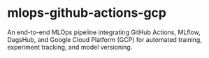 # mlops-github-actions-gcp
An end-to-end MLOps pipeline integrating GitHub Actions, MLflow, DagsHub, and Google Cloud Platform (GCP) for automated training, experiment tracking, and model versioning.
